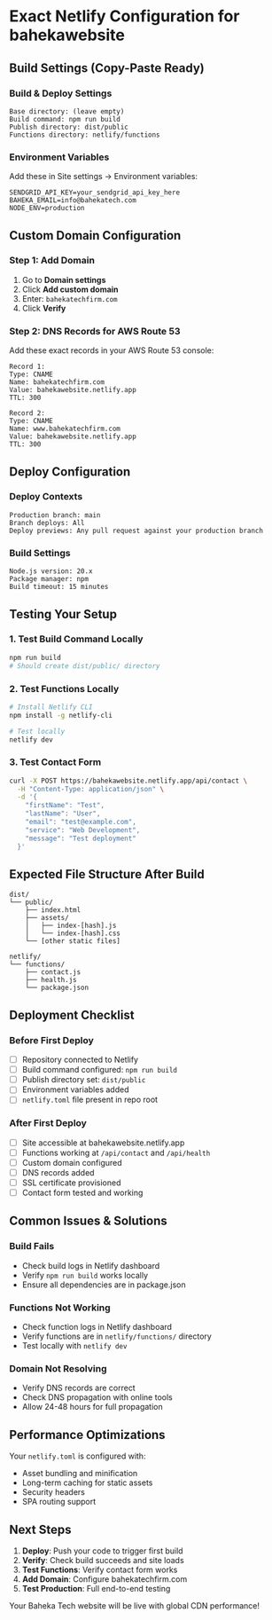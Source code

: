 # Exact Netlify Configuration for bahekawebsite

## Build Settings (Copy-Paste Ready)

### Build & Deploy Settings
```
Base directory: (leave empty)
Build command: npm run build
Publish directory: dist/public
Functions directory: netlify/functions
```

### Environment Variables
Add these in Site settings → Environment variables:

```
SENDGRID_API_KEY=your_sendgrid_api_key_here
BAHEKA_EMAIL=info@bahekatech.com
NODE_ENV=production
```

## Custom Domain Configuration

### Step 1: Add Domain
1. Go to **Domain settings**
2. Click **Add custom domain**
3. Enter: `bahekatechfirm.com`
4. Click **Verify**

### Step 2: DNS Records for AWS Route 53
Add these exact records in your AWS Route 53 console:

```
Record 1:
Type: CNAME
Name: bahekatechfirm.com
Value: bahekawebsite.netlify.app
TTL: 300

Record 2:
Type: CNAME
Name: www.bahekatechfirm.com
Value: bahekawebsite.netlify.app
TTL: 300
```

## Deploy Configuration

### Deploy Contexts
```
Production branch: main
Branch deploys: All
Deploy previews: Any pull request against your production branch
```

### Build Settings
```
Node.js version: 20.x
Package manager: npm
Build timeout: 15 minutes
```

## Testing Your Setup

### 1. Test Build Command Locally
```bash
npm run build
# Should create dist/public/ directory
```

### 2. Test Functions Locally
```bash
# Install Netlify CLI
npm install -g netlify-cli

# Test locally
netlify dev
```

### 3. Test Contact Form
```bash
curl -X POST https://bahekawebsite.netlify.app/api/contact \
  -H "Content-Type: application/json" \
  -d '{
    "firstName": "Test",
    "lastName": "User",
    "email": "test@example.com", 
    "service": "Web Development",
    "message": "Test deployment"
  }'
```

## Expected File Structure After Build

```
dist/
└── public/
    ├── index.html
    ├── assets/
    │   ├── index-[hash].js
    │   └── index-[hash].css
    └── [other static files]

netlify/
└── functions/
    ├── contact.js
    ├── health.js
    └── package.json
```

## Deployment Checklist

### Before First Deploy
- [ ] Repository connected to Netlify
- [ ] Build command configured: `npm run build`
- [ ] Publish directory set: `dist/public`
- [ ] Environment variables added
- [ ] `netlify.toml` file present in repo root

### After First Deploy
- [ ] Site accessible at bahekawebsite.netlify.app
- [ ] Functions working at `/api/contact` and `/api/health`
- [ ] Custom domain configured
- [ ] DNS records added
- [ ] SSL certificate provisioned
- [ ] Contact form tested and working

## Common Issues & Solutions

### Build Fails
- Check build logs in Netlify dashboard
- Verify `npm run build` works locally
- Ensure all dependencies are in package.json

### Functions Not Working
- Check function logs in Netlify dashboard
- Verify functions are in `netlify/functions/` directory
- Test locally with `netlify dev`

### Domain Not Resolving
- Verify DNS records are correct
- Check DNS propagation with online tools
- Allow 24-48 hours for full propagation

## Performance Optimizations

Your `netlify.toml` is configured with:
- Asset bundling and minification
- Long-term caching for static assets
- Security headers
- SPA routing support

## Next Steps

1. **Deploy**: Push your code to trigger first build
2. **Verify**: Check build succeeds and site loads
3. **Test Functions**: Verify contact form works
4. **Add Domain**: Configure bahekatechfirm.com
5. **Test Production**: Full end-to-end testing

Your Baheka Tech website will be live with global CDN performance!